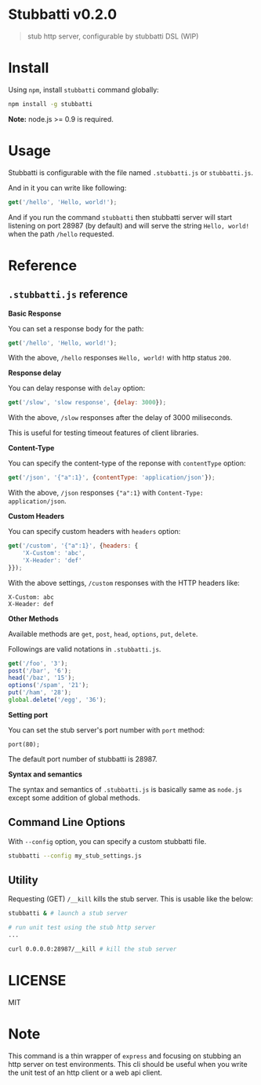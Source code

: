 # Stubbatti v0.2.0

> stub http server, configurable by stubbatti DSL (WIP)

# Install

Using `npm`, install `stubbatti` command globally:

```bash
npm install -g stubbatti
```

**Note:** node.js >= 0.9 is required.

# Usage

Stubbatti is configurable with the file named `.stubbatti.js` or `stubbatti.js`.

And in it you can write like following:

```js
get('/hello', 'Hello, world!');
```

And if you run the command `stubbatti` then stubbatti server will start listening on port 28987 (by default) and will serve the string `Hello, world!` when the path `/hello` requested.

# Reference

## `.stubbatti.js` reference

**Basic Response**

You can set a response body for the path:

```js
get('/hello', 'Hello, world!');
```

With the above, `/hello` responses `Hello, world!` with http status `200`.

**Response delay**

You can delay response with `delay` option:

```js
get('/slow', 'slow response', {delay: 3000});
```

With the above, `/slow` responses after the delay of 3000 miliseconds.

This is useful for testing timeout features of client libraries.

**Content-Type**

You can specify the content-type of the reponse with `contentType` option:

```js
get('/json', '{"a":1}', {contentType: 'application/json'});
```

With the above, `/json` responses `{"a":1}` with `Content-Type: application/json`.

**Custom Headers**

You can specify custom headers with `headers` option:

```js
get('/custom', '{"a":1}', {headers: {
    'X-Custom': 'abc',
    'X-Header': 'def'
}});
```

With the above settings, `/custom` responses with the HTTP headers like:

```
X-Custom: abc
X-Header: def
```

**Other Methods**

Available methods are `get`, `post`, `head`, `options`, `put`, `delete`.

Followings are valid notations in `.stubbatti.js`.

```js
get('/foo', '3');
post('/bar', '6');
head('/baz', '15');
options('/spam', '21');
put('/ham', '28');
global.delete('/egg', '36');
```

**Setting port**

You can set the stub server's port number with `port` method:

```
port(80);
```

The default port number of stubbatti is 28987.

**Syntax and semantics**

The syntax and semantics of `.stubbatti.js` is basically same as `node.js` except some addition of global methods.

## Command Line Options

With `--config` option, you can specify a custom stubbatti file.

```bash
stubbatti --config my_stub_settings.js
```


## Utility

Requesting (GET) `/__kill` kills the stub server. This is usable like the below:

```bash
stubbatti & # launch a stub server

# run unit test using the stub http server
...

curl 0.0.0.0:28987/__kill # kill the stub server
```


# LICENSE

MIT

# Note

This command is a thin wrapper of `express` and focusing on stubbing an http server on test environments. This cli should be useful when you write the unit test of an http client or a web api client.
